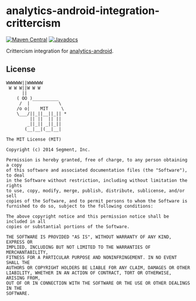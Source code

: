 analytics-android-integration-crittercism
=========================================

[![Maven Central](https://maven-badges.herokuapp.com/maven-central/com.segment.analytics.android.integrations/crittercism/badge.svg)](https://maven-badges.herokuapp.com/maven-central/com.segment.analytics.android.integrations/crittercism)
[![Javadocs](http://javadoc-badge.appspot.com/com.segment.analytics.android.integrations/crittercism.svg?label=javadoc)](http://javadoc-badge.appspot.com/com.segment.analytics.android.integrations/crittercism)

Crittercism integration for [analytics-android](https://github.com/segmentio/analytics-android).

## License

```
WWWWWW||WWWWWW
 W W W||W W W
      ||
    ( OO )__________
     /  |           \
    /o o|    MIT     \
    \___/||_||__||_|| *
         || ||  || ||
        _||_|| _||_||
       (__|__|(__|__|

The MIT License (MIT)

Copyright (c) 2014 Segment, Inc.

Permission is hereby granted, free of charge, to any person obtaining a copy
of this software and associated documentation files (the "Software"), to deal
in the Software without restriction, including without limitation the rights
to use, copy, modify, merge, publish, distribute, sublicense, and/or sell
copies of the Software, and to permit persons to whom the Software is
furnished to do so, subject to the following conditions:

The above copyright notice and this permission notice shall be included in all
copies or substantial portions of the Software.

THE SOFTWARE IS PROVIDED "AS IS", WITHOUT WARRANTY OF ANY KIND, EXPRESS OR
IMPLIED, INCLUDING BUT NOT LIMITED TO THE WARRANTIES OF MERCHANTABILITY,
FITNESS FOR A PARTICULAR PURPOSE AND NONINFRINGEMENT. IN NO EVENT SHALL THE
AUTHORS OR COPYRIGHT HOLDERS BE LIABLE FOR ANY CLAIM, DAMAGES OR OTHER
LIABILITY, WHETHER IN AN ACTION OF CONTRACT, TORT OR OTHERWISE, ARISING FROM,
OUT OF OR IN CONNECTION WITH THE SOFTWARE OR THE USE OR OTHER DEALINGS IN THE
SOFTWARE.
```
